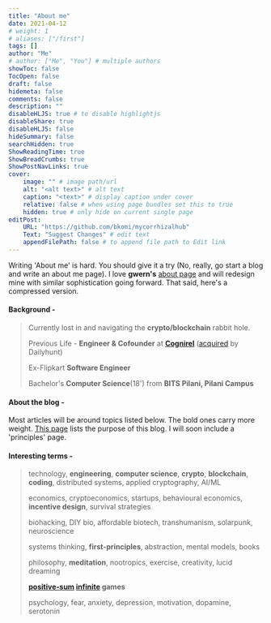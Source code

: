 ```yaml
---
title: "About me"
date: 2021-04-12
# weight: 1
# aliases: ["/first"]
tags: []
author: "Me"
# author: ["Me", "You"] # multiple authors
showToc: false
TocOpen: false
draft: false
hidemeta: false
comments: false
description: ""
disableHLJS: true # to disable highlightjs
disableShare: true
disableHLJS: false
hideSummary: false
searchHidden: true
ShowReadingTime: true
ShowBreadCrumbs: true
ShowPostNavLinks: true
cover:
    image: "" # image path/url
    alt: "<alt text>" # alt text
    caption: "<text>" # display caption under cover
    relative: false # when using page bundles set this to true
    hidden: true # only hide on current single page
editPost:
    URL: "https://github.com/bkomi/mycorrhizalhub"
    Text: "Suggest Changes" # edit text
    appendFilePath: false # to append file path to Edit link
---
```


Writing 'About me' is hard. You should give it a try (No, really, go start a blog and write an about me page). I love **gwern's** [about page](https://www.gwern.net/Links) and will redesign mine with similar sophistication going forward. That said, here's a compressed version.

#### Background -

> Currently lost in and navigating the **crypto/blockchain** rabbit hole.
>
> Previous Life - **Engineer & Cofounder** at [**Cognirel**](http://cognirel.com/) ([acquired](https://www.techinasia.com/dailyhunts-parent-firm-acquires-cognirel-technologies-ai-lab) by Dailyhunt)
>
> Ex-Flipkart **Software Engineer**
>
> Bachelor's **Computer Science**(18') from **BITS Pilani, Pilani Campus**


#### About the blog -

Most articles will be around topics listed below. The bold ones carry more weight. [This page](/posts/why/) lists the purpose of this blog. I will soon include a 'principles' page.

#### Interesting terms -

> technology, **engineering**, **computer science**, **crypto**, **blockchain**, **coding**, distributed systems, applied cryptography, AI/ML
>
> economics, cryptoeconomics, startups, behavioural economics, **incentive design**, survival strategies 
>
> biohacking, DIY bio, affordable biotech, transhumanism, solarpunk, neuroscience
>
> systems thinking, **first-principles**, abstraction, mental models, books
>
> philosophy, **meditation**, nootropics, exercise, creativity, lucid dreaming
>
> **[positive-sum](https://twitter.com/naval/status/1002103360646823936) [infinite](https://g.co/kgs/mSqwy6) games**
>
> psychology, fear, anxiety, depression, motivation, dopamine, serotonin


